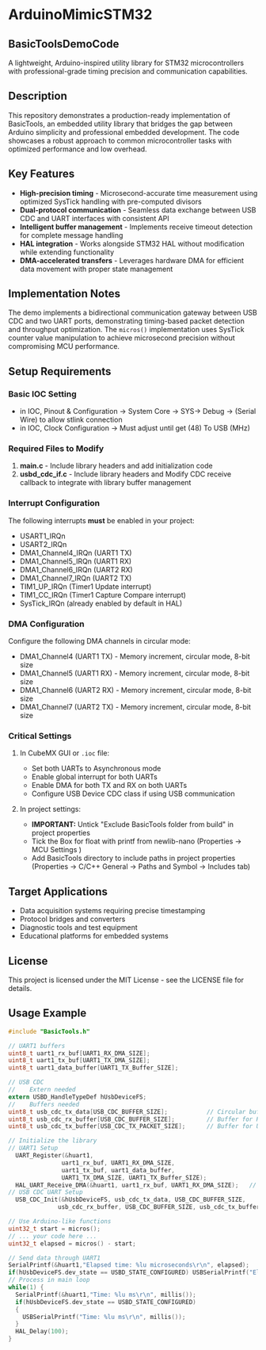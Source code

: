 # ArduinoMimicSTM32
## BasicToolsDemoCode
A lightweight, Arduino-inspired utility library for STM32 microcontrollers with professional-grade timing precision and communication capabilities.  

## Description  

This repository demonstrates a production-ready implementation of BasicTools, an embedded utility library that bridges the gap between Arduino simplicity and professional embedded development. The code showcases a robust approach to common microcontroller tasks with optimized performance and low overhead.  

## Key Features  

- **High-precision timing** - Microsecond-accurate time measurement using optimized SysTick handling with pre-computed divisors  
- **Dual-protocol communication** - Seamless data exchange between USB CDC and UART interfaces with consistent API  
- **Intelligent buffer management** - Implements receive timeout detection for complete message handling  
- **HAL integration** - Works alongside STM32 HAL without modification while extending functionality  
- **DMA-accelerated transfers** - Leverages hardware DMA for efficient data movement with proper state management  

## Implementation Notes  

The demo implements a bidirectional communication gateway between USB CDC and two UART ports, demonstrating timing-based packet detection and throughput optimization. The `micros()` implementation uses SysTick counter value manipulation to achieve microsecond precision without compromising MCU performance.  

## Setup Requirements  
### Basic IOC Setting 
- in IOC, Pinout & Configuration -> System Core -> SYS-> Debug -> (Serial Wire) to allow stlink connection
- in IOC, Clock Configuration -> Must adjust until get (48) To USB (MHz)

### Required Files to Modify  

1. **main.c** - Include library headers and add initialization code  
2. **usbd_cdc_if.c** - Include library headers and Modify CDC receive callback to integrate with library buffer management  

### Interrupt Configuration  

The following interrupts **must** be enabled in your project:  
- USART1_IRQn  
- USART2_IRQn  
- DMA1_Channel4_IRQn (UART1 TX)  
- DMA1_Channel5_IRQn (UART1 RX)  
- DMA1_Channel6_IRQn (UART2 RX)  
- DMA1_Channel7_IRQn (UART2 TX) 
- TIM1_UP_IRQn (Timer1 Update interrupt)  
- TIM1_CC_IRQn (Timer1 Capture Compare interrupt)   
- SysTick_IRQn (already enabled by default in HAL)  

### DMA Configuration  

Configure the following DMA channels in circular mode:   
- DMA1_Channel4 (UART1 TX) - Memory increment, circular mode, 8-bit size  
- DMA1_Channel5 (UART1 RX) - Memory increment, circular mode, 8-bit size 
- DMA1_Channel6 (UART2 RX) - Memory increment, circular mode, 8-bit size  
- DMA1_Channel7 (UART2 TX) - Memory increment, circular mode, 8-bit size  

### Critical Settings  

1. In CubeMX GUI or `.ioc` file:  
   - Set both UARTs to Asynchronous mode  
   - Enable global interrupt for both UARTs  
   - Enable DMA for both TX and RX on both UARTs  
   - Configure USB Device CDC class if using USB communication  

2. In project settings:  
   - **IMPORTANT:** Untick "Exclude BasicTools folder from build" in project properties  
   - Tick the Box for float with printf from newlib-nano (Properties -> MCU Settings )  
   - Add BasicTools directory to include paths in project properties (Properties -> C/C++ General -> Paths and Symbol -> Includes tab)  

## Target Applications  

- Data acquisition systems requiring precise timestamping  
- Protocol bridges and converters  
- Diagnostic tools and test equipment  
- Educational platforms for embedded systems

## License  

This project is licensed under the MIT License - see the LICENSE file for details.

## Usage Example  

```c  
#include "BasicTools.h"  

// UART1 buffers  
uint8_t uart1_rx_buf[UART1_RX_DMA_SIZE];  
uint8_t uart1_tx_buf[UART1_TX_DMA_SIZE];  
uint8_t uart1_data_buffer[UART1_TX_Buffer_SIZE];  

// USB CDC  
//    Extern needed  
extern USBD_HandleTypeDef hUsbDeviceFS;  
//    Buffers needed  
uint8_t usb_cdc_tx_data[USB_CDC_BUFFER_SIZE];           // Circular buffer for TX data  
uint8_t usb_cdc_rx_buffer[USB_CDC_BUFFER_SIZE];         // Buffer for RX data  
uint8_t usb_cdc_tx_buffer[USB_CDC_TX_PACKET_SIZE];      // Buffer for USB packet transmission  

// Initialize the library  
// UART1 Setup  
  UART_Register(&huart1,  
               uart1_rx_buf, UART1_RX_DMA_SIZE,  
               uart1_tx_buf, uart1_data_buffer,  
               UART1_TX_DMA_SIZE, UART1_TX_Buffer_SIZE);  
  HAL_UART_Receive_DMA(&huart1, uart1_rx_buf, UART1_RX_DMA_SIZE);	// Once started, will keep listening into buffer  
// USB CDC UART Setup  
  USB_CDC_Init(&hUsbDeviceFS, usb_cdc_tx_data, USB_CDC_BUFFER_SIZE,  
              usb_cdc_rx_buffer, USB_CDC_BUFFER_SIZE, usb_cdc_tx_buffer);  

// Use Arduino-like functions  
uint32_t start = micros();  
// ... your code here ...  
uint32_t elapsed = micros() - start;  

// Send data through UART1  
SerialPrintf(&huart1,"Elapsed time: %lu microseconds\r\n", elapsed);  
if(hUsbDeviceFS.dev_state == USBD_STATE_CONFIGURED) USBSerialPrintf("Elapsed time: %lu microseconds\r\n", elapsed);  
// Process in main loop  
while(1) {  
  SerialPrintf(&huart1,"Time: %lu ms\r\n", millis());  
  if(hUsbDeviceFS.dev_state == USBD_STATE_CONFIGURED)  
  {  
    USBSerialPrintf("Time: %lu ms\r\n", millis());  
  }  
  HAL_Delay(100);  
}  
